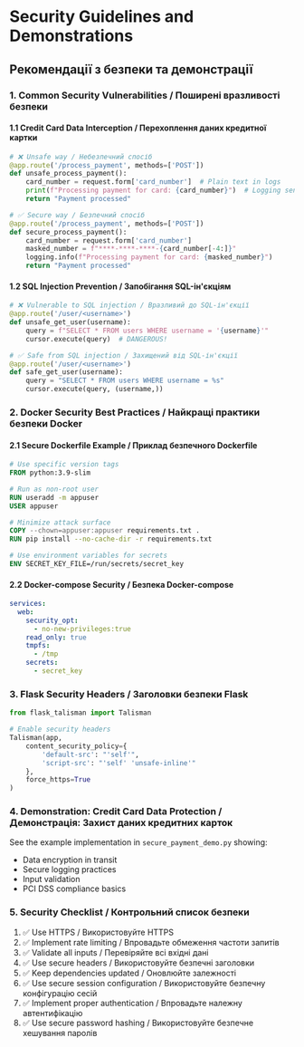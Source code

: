 # Security Guidelines and Demonstrations
## Рекомендації з безпеки та демонстрації

### 1. Common Security Vulnerabilities / Поширені вразливості безпеки

#### 1.1 Credit Card Data Interception / Перехоплення даних кредитної картки
```python
# ❌ Unsafe way / Небезпечний спосіб
@app.route('/process_payment', methods=['POST'])
def unsafe_process_payment():
    card_number = request.form['card_number']  # Plain text in logs
    print(f"Processing payment for card: {card_number}")  # Logging sensitive data
    return "Payment processed"

# ✅ Secure way / Безпечний спосіб
@app.route('/process_payment', methods=['POST'])
def secure_process_payment():
    card_number = request.form['card_number']
    masked_number = f"****-****-****-{card_number[-4:]}"
    logging.info(f"Processing payment for card: {masked_number}")
    return "Payment processed"
```

#### 1.2 SQL Injection Prevention / Запобігання SQL-ін'єкціям
```python
# ❌ Vulnerable to SQL injection / Вразливий до SQL-ін'єкції
@app.route('/user/<username>')
def unsafe_get_user(username):
    query = f"SELECT * FROM users WHERE username = '{username}'"
    cursor.execute(query)  # DANGEROUS!

# ✅ Safe from SQL injection / Захищений від SQL-ін'єкції
@app.route('/user/<username>')
def safe_get_user(username):
    query = "SELECT * FROM users WHERE username = %s"
    cursor.execute(query, (username,))
```

### 2. Docker Security Best Practices / Найкращі практики безпеки Docker

#### 2.1 Secure Dockerfile Example / Приклад безпечного Dockerfile
```dockerfile
# Use specific version tags
FROM python:3.9-slim

# Run as non-root user
RUN useradd -m appuser
USER appuser

# Minimize attack surface
COPY --chown=appuser:appuser requirements.txt .
RUN pip install --no-cache-dir -r requirements.txt

# Use environment variables for secrets
ENV SECRET_KEY_FILE=/run/secrets/secret_key
```

#### 2.2 Docker-compose Security / Безпека Docker-compose
```yaml
services:
  web:
    security_opt:
      - no-new-privileges:true
    read_only: true
    tmpfs:
      - /tmp
    secrets:
      - secret_key
```

### 3. Flask Security Headers / Заголовки безпеки Flask

```python
from flask_talisman import Talisman

# Enable security headers
Talisman(app,
    content_security_policy={
        'default-src': "'self'",
        'script-src': "'self' 'unsafe-inline'"
    },
    force_https=True
)
```

### 4. Demonstration: Credit Card Data Protection / Демонстрація: Захист даних кредитних карток

See the example implementation in `secure_payment_demo.py` showing:
- Data encryption in transit
- Secure logging practices
- Input validation
- PCI DSS compliance basics

### 5. Security Checklist / Контрольний список безпеки

1. ✅ Use HTTPS / Використовуйте HTTPS
2. ✅ Implement rate limiting / Впровадьте обмеження частоти запитів
3. ✅ Validate all inputs / Перевіряйте всі вхідні дані
4. ✅ Use secure headers / Використовуйте безпечні заголовки
5. ✅ Keep dependencies updated / Оновлюйте залежності
6. ✅ Use secure session configuration / Використовуйте безпечну конфігурацію сесій
7. ✅ Implement proper authentication / Впровадьте належну автентифікацію
8. ✅ Use secure password hashing / Використовуйте безпечне хешування паролів 
